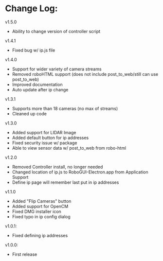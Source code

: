 # Change Log:
v1.5.0
- Ability to change version of controller script

v1.4.1
- Fixed bug w/ ip.js file

v1.4.0
- Support for wider variety of camera streams
- Removed roboHTML support (does not include post_to_web/still can use post_to_web)
- Improved documentation
- Auto update after ip change

v1.3.1
- Supports more than 18 cameras (no max of streams)
- Cleaned up code

v1.3.0
- Added support for LIDAR Image
- Added default button for ip addresses
- Fixed security issue w/ package
- Able to view sensor data w/ post_to_web from robo-html

v1.2.0
- Removed Controller install, no longer needed
- Changed location of ip.js to RoboGUI-Electron.app from Application Support
- Define ip page will remember last put in ip addresses

v1.1.0
- Added "Flip Cameras" button
- Added support for OpenCM
- Fixed DMG installer icon
- Fixed typo in ip config dialog

v1.0.1:
- Fixed defining ip addresses

v1.0.0:
- First release
